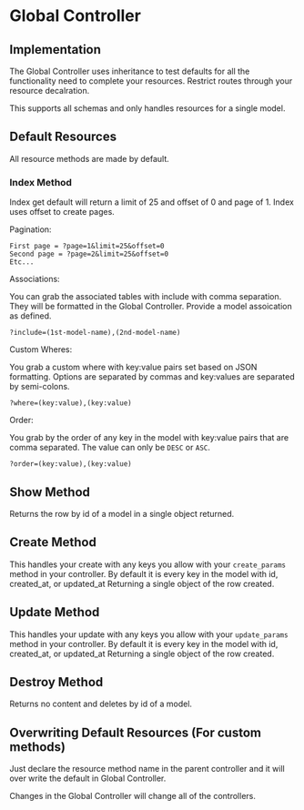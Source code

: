 # Global Controller

## Implementation

The Global Controller uses inheritance to test defaults
for all the functionality need to complete your resources.
Restrict routes through your resource decalration.

This supports all schemas and only handles resources for a single model.

## Default Resources

All resource methods are made by default.

### Index Method

Index get default will return a limit of 25 and offset of 0 and page of 1.
Index uses offset to create pages.

Pagination:

```plain-text
First page = ?page=1&limit=25&offset=0
Second page = ?page=2&limit=25&offset=0
Etc...
```

Associations:

You can grab the associated tables with include with comma separation.
They will be formatted in the Global Controller. Provide a model assoication as defined.

```plain-text
?include=(1st-model-name),(2nd-model-name)
```

Custom Wheres:

You grab a custom where with key:value pairs set based on JSON formatting.
Options are separated by commas and key:values are separated by semi-colons.

```plain-text
?where=(key:value),(key:value)
```

Order:

You grab by the order of any key in the model with key:value pairs that are
comma separated. The value can only be `DESC` or `ASC`.

```plain-text
?order=(key:value),(key:value)
```

## Show Method

Returns the row by id of a model in a single object returned.

## Create Method

This handles your create with any keys you allow with your `create_params` method in your controller.
By default it is every key in the model with id, created_at, or updated_at
Returning a single object of the row created.

## Update Method

This handles your update with any keys you allow with your `update_params` method in your controller.
By default it is every key in the model with id, created_at, or updated_at
Returning a single object of the row created.

## Destroy Method

Returns no content and deletes by id of a model.

## Overwriting Default Resources (For custom methods)

Just declare the resource method name in the parent controller
and it will over write the default in Global Controller.

Changes in the Global Controller will change all of the controllers.

